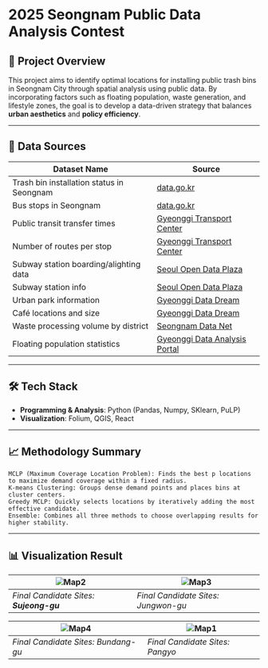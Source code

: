# 2025 Seongnam Public Data Analysis Contest

## 📌 Project Overview

This project aims to identify optimal locations for installing public trash bins in Seongnam City through spatial analysis using public data. By incorporating factors such as floating population, waste generation, and lifestyle zones, the goal is to develop a data-driven strategy that balances **urban aesthetics** and **policy efficiency**.

---

## 🧩 Data Sources

| Dataset Name                                   | Source                                                                 |
|------------------------------------------------|------------------------------------------------------------------------|
| Trash bin installation status in Seongnam      | [data.go.kr](https://www.data.go.kr)                                   |
| Bus stops in Seongnam                          | [data.go.kr](https://www.data.go.kr)                                   |
| Public transit transfer times                  | [Gyeonggi Transport Center](https://gits.gg.go.kr)                     |
| Number of routes per stop                      | [Gyeonggi Transport Center](https://gits.gg.go.kr)                     |
| Subway station boarding/alighting data         | [Seoul Open Data Plaza](https://data.seoul.go.kr)                      |
| Subway station info                            | [Seoul Open Data Plaza](https://data.seoul.go.kr)                      |
| Urban park information                         | [Gyeonggi Data Dream](https://data.gg.go.kr)                           |
| Café locations and size                        | [Gyeonggi Data Dream](https://data.gg.go.kr)                           |
| Waste processing volume by district            | [Seongnam Data Net](https://data.seongnam.go.kr)                       |
| Floating population statistics                 | [Gyeonggi Data Analysis Portal](https://insight.gg.go.kr)              |

---


## 🛠 Tech Stack

- **Programming & Analysis**: Python (Pandas, Numpy, SKlearn, PuLP)
- **Visualization**: Folium, QGIS, React

---

## 📈 Methodology Summary
```
MCLP (Maximum Coverage Location Problem): Finds the best p locations to maximize demand coverage within a fixed radius.
K-means Clustering: Groups dense demand points and places bins at cluster centers.
Greedy MCLP: Quickly selects locations by iteratively adding the most effective candidate.
Ensemble: Combines all three methods to choose overlapping results for higher stability.
```

---

## 📊 Visualization Result
| ![Map2](https://github.com/user-attachments/assets/773698ac-83aa-4f4e-a847-6b92f5429134) | ![Map3](https://github.com/user-attachments/assets/adb134ed-4758-4f5f-88c8-3fb3f64b98f1) |
|------------------------------------------------------------------------------------------|--------------------------------------------------------------------------------------------|
| *Final Candidate Sites: **Sujeong-gu***                                                     | *Final Candidate Sites: Jungwon-gu*                                                       |

| ![Map4](https://github.com/user-attachments/assets/2e36d3aa-c077-48c0-8252-3d906f0e2b24) | ![Map1](https://github.com/user-attachments/assets/953916f0-4295-431e-914f-2c36f101a585)  |
|------------------------------------------------------------------------------------------|--------------------------------------------------------------------------------------------|
| *Final Candidate Sites: Bundang-gu*                                                     | *Final Candidate Sites: Pangyo*                                                           |
